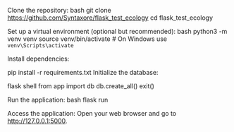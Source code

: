 Clone the repository:
bash
git clone https://github.com/Syntaxore/flask_test_ecology
cd flask_test_ecology

Set up a virtual environment (optional but recommended):
bash
python3 -m venv venv
source venv/bin/activate  # On Windows use `venv\Scripts\activate`

Install dependencies:

pip install -r requirements.txt
Initialize the database:


flask shell
from app import db
db.create_all()
exit()

Run the application:
bash
flask run

Access the application:
Open your web browser and go to http://127.0.0.1:5000.
